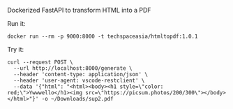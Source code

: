 Dockerized FastAPI to transform HTML into a PDF

Run it:

```
docker run --rm -p 9000:8000 -t techspaceasia/htmltopdf:1.0.1
```

Try it:

```
curl --request POST \
  --url http://localhost:8000/generate \
  --header 'content-type: application/json' \
  --header 'user-agent: vscode-restclient' \
  --data '{"html": "<html><body><h1 style=\"color: red;\">Ywwwello</h1><img src=\"https://picsum.photos/200/300\"></body></html>"}' -o ~/Downloads/sup2.pdf
```